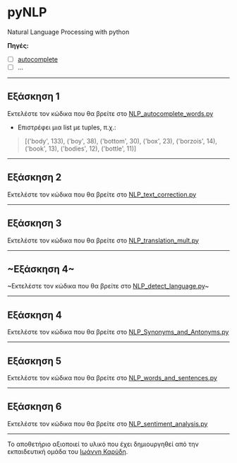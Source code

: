 # pyNLP
Natural Language Processing with python

**Πηγές:**
- [ ] [autocomplete](https://pypi.org/project/autocomplete/)
- [ ] ...

---

## Εξάσκηση 1
Εκτελέστε τον κώδικα που θα βρείτε στο [NLP_autocomplete_words.py](/source_code/NLP_autocomplete_words.py)

* Επιστρέφει μια list με tuples, π.χ.:
> [('body', 133), ('boy', 38), ('bottom', 30), ('box', 23), ('borzois', 14), ('book', 13), ('bodies', 12), ('bottle', 11)]

---

## Εξάσκηση 2
Εκτελέστε τον κώδικα που θα βρείτε στο [NLP_text_correction.py](/source_code/NLP_text_correction.py)

---

## Εξάσκηση 3
Εκτελέστε τον κώδικα που θα βρείτε στο [NLP_translation_mult.py](/source_code/NLP_translation_mult.py)

---


## ~Εξάσκηση 4~
~Εκτελέστε τον κώδικα που θα βρείτε στο [NLP_detect_language.py](/source_code/NLP_detect_language.py)~

---

## Εξάσκηση 4
Εκτελέστε τον κώδικα που θα βρείτε στο [NLP_Synonyms_and_Antonyms.py](/source_code/NLP_Synonyms_and_Antonyms.py)

---

## Εξάσκηση 5
Εκτελέστε τον κώδικα που θα βρείτε στο [NLP_words_and_sentences.py](/source_code/NLP_words_and_sentences.py)

---

## Εξάσκηση 6
Εκτελέστε τον κώδικα που θα βρείτε στο [NLP_sentiment_analysis.py](/source_code/NLP_sentiment_analysis.py)

---


Το αποθετήριο αξιοποιεί το υλικό που έχει δημιουργηθεί από την εκπαιδευτική ομάδα του [Ιωάννη Καρύδη](https://github.com/ioanniskarydis).

